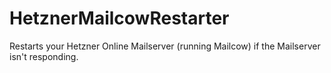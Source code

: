 # HetznerMailcowRestarter
Restarts your Hetzner Online Mailserver (running Mailcow) if the Mailserver isn't responding.
